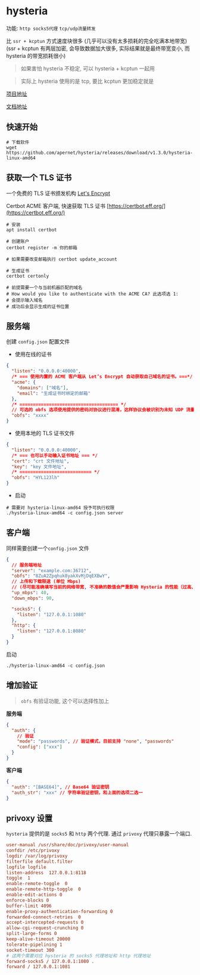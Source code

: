 # hysteria

功能: `http socks5代理` `tcp/udp流量转发`

比 `ssr + kcptun` 方式速度块很多 (几乎可以没有太多损耗的完全吃满本地带宽) (ssr + kcptun 有两层加密, 会导致数据加大很多, 实际结果就是最终带宽变小, 而 hysteria 的带宽损耗很小)

> 如果害怕 hysteria 不稳定, 可以 hysteria + kcptun 一起用

> 实际上 hysteria 使用的是 tcp, 要比 kcptun 更加稳定就是

[项目地址](https://github.com/apernet/hysteria)

[文档地址](https://hysteria.network/zh/docs/advanced-usage/)

## 快速开始

```shell
# 下载软件
wget https://github.com/apernet/hysteria/releases/download/v1.3.0/hysteria-linux-amd64
```

## 获取一个 TLS 证书

一个免费的 TLS 证书颁发机构
[Let's Encrypt](https://letsencrypt.org/zh-cn/getting-started/)

Certbot ACME 客户端, 快速获取 TLS 证书
[https://certbot.eff.org/](https://certbot.eff.org/)

```shell
# 安装
apt install certbot

# 创建账户
certbot register -m 你的邮箱

# 如果需要改变邮箱执行 certbot update_account

# 生成证书
certbot certonly

# 前提需要一个与当前机器匹配的域名
# How would you like to authenticate with the ACME CA? 此选项选 1:
# 会提示输入域名
# 成功后会显示生成的证书位置
```

## 服务端

创建 `config.json` 配置文件

- 使用在线的证书

```json
{
  "listen": "0.0.0.0:40000",
  /* === 使用内置的 ACME 客户端从 Let’s Encrypt 自动获取自己域名的证书。===*/
  "acme": {
    "domains": ["域名"],
    "email": "生成证书时绑定的邮箱"
  },
  /* ===================================== */
  // 可选的 obfs 选项使用提供的密码对协议进行混淆，这样协议会被识别为未知 UDP 流量而不是 Hysteria/QUIC，可以用来绕过针对性的 DPI 屏蔽或者 QoS。
  "obfs": "xxxx"
}
```

- 使用本地的 TLS 证书文件

```json
{
  "listen": "0.0.0.0:40000",
  /* === 也可以手动输入证书地址 === */
  "cert": "crt 文件地址",
  "key": "key 文件地址",
  /* =========================== */
  "obfs": "HYL123lh"
}
```

- 启动

```shell
# 需要对 hysteria-linux-amd64 授予可执行权限
./hysteria-linux-amd64 -c config.json server
```

## 客户端

同样需要创建一个`config.json` 文件

```json
{
  // 服务端地址
  "server": "example.com:36712",
  "obfs": "8ZuA2Zpqhuk8yakXvMjDqEXBwY",
  // 上传和下载限速 (单位 Mbps)
  // (尽可能准确填写当前的网络带宽, 不准确的数值会严重影响 Hysteria 的性能（过高、过低都是）。)
  "up_mbps": 40,
  "down_mbps": 90,

  "socks5": {
    "listen": "127.0.0.1:1080"
  },
  "http": {
    "listen": "127.0.0.1:8080"
  }
}
```

启动

```shell
./hysteria-linux-amd64 -c config.json
```

## 增加验证

> `obfs` 有验证功能, 这个可以选择性加上

**服务端**

```json
{
  "auth": {
    // 验证
    "mode": "passwords", // 验证模式，目前支持 "none", "passwords"
    "config": ["xxx"]
  }
}
```

**客户端**

```json
{
  "auth": "[BASE64]", // Base64 验证密钥
  "auth_str": "xxx" // 字符串验证密钥，和上面的选项二选一
}
```

## privoxy 设置

`hysteria` 提供的是 `socks5` 和 `http` 两个代理. 通过 `privoxy` 代理只暴露一个端口.

```ini
user-manual /usr/share/doc/privoxy/user-manual
confdir /etc/privoxy
logdir /var/log/privoxy
filterfile default.filter
logfile logfile
listen-address  127.0.0.1:8118
toggle  1
enable-remote-toggle  0
enable-remote-http-toggle  0
enable-edit-actions 0
enforce-blocks 0
buffer-limit 4096
enable-proxy-authentication-forwarding 0
forwarded-connect-retries  0
accept-intercepted-requests 0
allow-cgi-request-crunching 0
split-large-forms 0
keep-alive-timeout 20000
tolerate-pipelining 1
socket-timeout 300
# 这两个需要对应 hysteria 的 socks5 代理地址和 http 代理地址
forward-socks5 / 127.0.0.1:1080 .
forward / 127.0.0.1:1081
```
